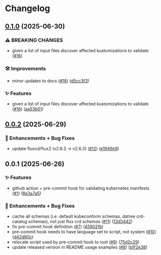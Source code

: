 # Changelog

## [0.1.0](https://github.com/ppat/validate-kubernetes-manifests/compare/v0.0.2...v0.1.0) (2025-06-30)


### ⚠ BREAKING CHANGES

* given a list of input files discover affected kustomizations to validate ([#16](https://github.com/ppat/validate-kubernetes-manifests/issues/16))

### 🛠 Improvements

* minor updates to docs ([#18](https://github.com/ppat/validate-kubernetes-manifests/issues/18)) ([d5cc3f3](https://github.com/ppat/validate-kubernetes-manifests/commit/d5cc3f383f7bde0975eda5a587294b86ca522fbb))


### ✨ Features

* given a list of input files discover affected kustomizations to validate ([#16](https://github.com/ppat/validate-kubernetes-manifests/issues/16)) ([aa53b01](https://github.com/ppat/validate-kubernetes-manifests/commit/aa53b01bf89f5d3881395bb73b0a7a6077a3a596))

## [0.0.2](https://github.com/ppat/validate-kubernetes-manifests/compare/v0.0.1...v0.0.2) (2025-06-29)


### 🚀 Enhancements + Bug Fixes

* update fluxcd/flux2 (v2.6.2 -&gt; v2.6.3) ([#12](https://github.com/ppat/validate-kubernetes-manifests/issues/12)) ([e1949e9](https://github.com/ppat/validate-kubernetes-manifests/commit/e1949e9e9045a8db87941095915bfb8979f3f4f9))

## 0.0.1 (2025-06-26)


### ✨ Features

* github action + pre-commit hook for validating kubernetes manifests ([#1](https://github.com/ppat/validate-kubernetes-manifests/issues/1)) ([8e3a7a5](https://github.com/ppat/validate-kubernetes-manifests/commit/8e3a7a5d0452b5bca6b71ee0f82f433411d95cdd))


### 🚀 Enhancements + Bug Fixes

* cache all schemas (i.e. default kubeconform schemas, datree crd-catalog schemas), not just flux crd schemas ([#11](https://github.com/ppat/validate-kubernetes-manifests/issues/11)) ([13d3442](https://github.com/ppat/validate-kubernetes-manifests/commit/13d3442989c884bc977ba3cf0f93e156625d404a))
* fix pre-commit hook definition ([#7](https://github.com/ppat/validate-kubernetes-manifests/issues/7)) ([45802fb](https://github.com/ppat/validate-kubernetes-manifests/commit/45802fbfc42e59c9d0d0f5f8a0f377dfb4b6521b))
* pre-commit hook needs to have language set to script, not system ([#10](https://github.com/ppat/validate-kubernetes-manifests/issues/10)) ([d42d80c](https://github.com/ppat/validate-kubernetes-manifests/commit/d42d80c68660128d4aa51acd0b0c31aa8c8547b5))
* relocate script used by pre-commit hook to root ([#9](https://github.com/ppat/validate-kubernetes-manifests/issues/9)) ([75d2c29](https://github.com/ppat/validate-kubernetes-manifests/commit/75d2c2936e0de188c64f37ed25fd8bc9ee1a7e85))
* update released version in README usage examples ([#8](https://github.com/ppat/validate-kubernetes-manifests/issues/8)) ([b1f2e38](https://github.com/ppat/validate-kubernetes-manifests/commit/b1f2e38df0a9ddde72315202b3927d2cc892f476))
